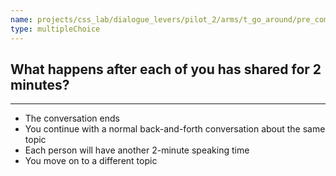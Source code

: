 ```yaml
---
name: projects/css_lab/dialogue_levers/pilot_2/arms/t_go_around/pre_comp_open.md
type: multipleChoice
---
```


## What happens after each of you has shared for 2 minutes?

---

- The conversation ends
- You continue with a normal back-and-forth conversation about the same topic
- Each person will have another 2-minute speaking time
- You move on to a different topic

